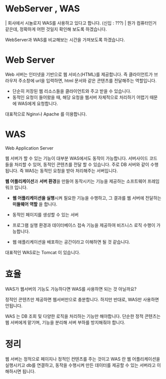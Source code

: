 # WebServer , WAS

| 회사에서 시놀로지 WAS를 사용하고 있다고 합니다. (신입 : ???)
| 뭔가 컴퓨터인거 같은데, 정확하게 어떤 것일지 확인해 보도록 하겠습니다.

WebServer과 WAS를 비교해보는 시간을 가져보도록 하겠습니다.

# Web Server

Web 서버는 인터넷을 기반으로 웹 서비스(HTML)를 제공합니다.
즉 클라이언트가 브라우저 주소창에 url을 입력하면, html 문서와 같은 콘텐츠를 전달해주는 역할입니다.

- 단순히 저장된 웹 리소스들을 클라이언트와 주고 받을 수 있습니다.
- 동적인 요청이 들어왔을 때, 해당 요청을 웹서버 자체적으로 처리하기 어렵기 때문에 WAS에게 요청합니다.

대표적으로 Nginx나 Apache 를 이용합니다.

# WAS

Web Application Server

웹 서버가 할 수 있는 기능이 대부분 WAS에서도 동작이 가능합니다.
서버사이드 코드 들을 처리할 수 있어, 동적인 콘텐츠를 전달 할 수 있습니다. 주로 DB 서버와 같이 수행됩니다.
즉 WAS는 동적인 요청을 받아 처리해주는 서버입니다.

**웹 어플리케이션**과 **서버 환경**을 만들어 동작시키는 기능을 제공하는 소프트웨어 프레임워크 입니다.

- **웹 어플리케이션을 실행**시켜 필요한 기능을 수행하고, 그 결과를 웹 서버에 전달하는 **미들웨어 역할** 을 합니다.

- 동적인 페이지를 생성할 수 있는 서버
- 프로그램 실행 환경과 데이터베이스 접속 기능을 제공하여 비즈니스 로직 수행이 가능합니다.

- 웹 애플리케이션을 배포하는 공간이라고 이해하면 될 것 같습니다. 


대표적인 WAS로는 Tomcat 이 있습니다.


# 효율

WAS가 웹서버의 기능도 가능하다면 WAS를 사용하면 되는 것 아닐까요? 

정적인 콘텐츠만 제공하면 웹서버만으로 충분합니다. 
하지만 반대로, WAS만 사용하면 안됩니다.

WAS 는 DB 조회 및 다양한 로직을 처리하는 기능만 해야합니다.
단순한 정적 콘텐츠는 웹 서버에게 맡기며, 기능을 분리해 서버 부하를 방지해줘야 합니다. 


# 정리 

웹 서버는 정적으로 페이지나 정적인 컨텐츠를 주는 것이고
WAS 란 웹 어플리케이션을 실행시키고 db를 연결하고, 동작을 수행시켜 만든 데이터를 제공할 수 있는 서버라고 이해하시면 됩니다. 